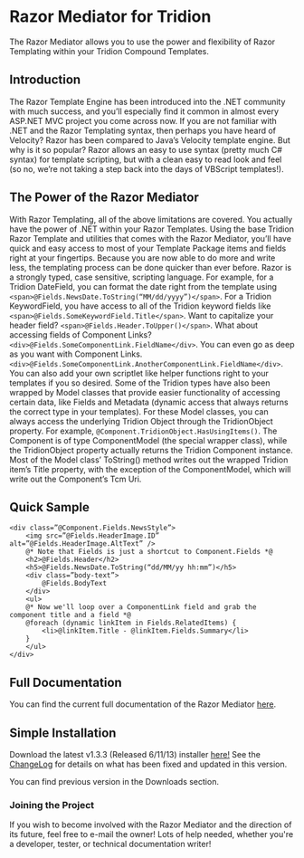# Razor Mediator for Tridion #

The Razor Mediator allows you to use the power and flexibility of Razor Templating within your Tridion Compound Templates.

## Introduction ##
The Razor Template Engine has been introduced into the .NET community with much success, and you’ll especially find it common in almost every ASP.NET MVC project you come across now.  If you are not familiar with .NET and the Razor Templating syntax, then perhaps you have heard of Velocity?  Razor has been compared to Java’s Velocity template engine.  But why is it so popular?  Razor allows an easy to use syntax (pretty much C# syntax) for template scripting, but with a clean easy to read look and feel (so no, we’re not taking a step back into the days of VBScript templates!).


## The Power of the Razor Mediator ##
With Razor Templating, all of the above limitations are covered.  You actually have the power of .NET within your Razor Templates.  Using the base Tridion Razor Template and utilities that comes with the Razor Mediator, you’ll have quick and easy access to most of your Template Package items and fields right at your fingertips.  Because you are now able to do more and write less, the templating process can be done quicker than ever before.
Razor is a strongly typed, case sensitive, scripting language.  For example, for a Tridion DateField, you can format the date right from the template using `<span>@Fields.NewsDate.ToString(“MM/dd/yyyy”)</span>`.  For a Tridion KeywordField, you have access to all of the Tridion keyword fields like `<span>@Fields.SomeKeywordField.Title</span>`.  Want to capitalize your header field? `<span>@Fields.Header.ToUpper()</span>`.  What about accessing fields of Component Links?  `<div>@Fields.SomeComponentLink.FieldName</div>`.  You can even go as deep as you want with Component Links.  `<div>@Fields.SomeComponentLink.AnotherComponentLink.FieldName</div>`.  You can also add your own scriptlet like helper functions right to your templates if you so desired.
Some of the Tridion types have also been wrapped by Model classes that provide easier functionality of accessing certain data, like Fields and Metadata (dynamic access that always returns the correct type in your templates).  For these Model classes, you can always access the underlying Tridion Object through the TridionObject property.  For example, `@Component.TridionObject.HasUsingItems()`.  The Component is of type ComponentModel (the special wrapper class), while the TridionObject property actually returns the Tridion Component instance.  Most of the Model class’ ToString() method writes out the wrapped Tridion item’s Title property, with the exception of the ComponentModel, which will write out the Component’s Tcm Uri.

## Quick Sample ##
```
<div class=”@Component.Fields.NewsStyle”>
    <img src=”@Fields.HeaderImage.ID” alt=”@Fields.HeaderImage.AltText” />
    @* Note that Fields is just a shortcut to Component.Fields *@
    <h2>@Fields.Header</h2>
    <h5>@Fields.NewsDate.ToString(“dd/MM/yy hh:mm”)</h5>
    <div class=”body-text”>
        @Fields.BodyText
    </div>
    <ul>
    @* Now we'll loop over a ComponentLink field and grab the component title and a field *@
    @foreach (dynamic linkItem in Fields.RelatedItems) {
        <li>@linkItem.Title - @linkItem.Fields.Summary</li>
    }
    </ul>
</div>
```

## Full Documentation ##
You can find the current full documentation of the Razor Mediator [here](http://code.google.com/p/razor-mediator-4-tridion/downloads/detail?name=RazorMediatorDocumentation_v1.3.3.docx&can=2&q==).

## Simple Installation ##
Download the latest v1.3.3 (Released 6/11/13) installer [here!](http://code.google.com/p/razor-mediator-4-tridion/downloads/detail?name=RazorMediatorInstaller_v1.3.3.1.msi&can=2&q=) See the [ChangeLog](ChangeLog.md) for details on what has been fixed and updated in this version.

You can find previous version in the Downloads section.

### Joining the Project ###
If you wish to become involved with the Razor Mediator and the direction of its future, feel free to e-mail the owner! Lots of help needed, whether you're a developer, tester, or technical documentation writer!
